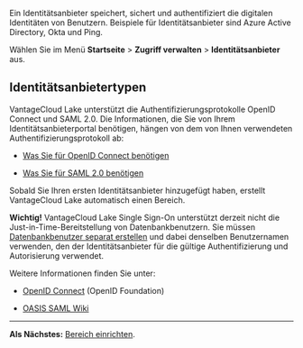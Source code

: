 Ein Identitätsanbieter speichert, sichert und authentifiziert die digitalen Identitäten von Benutzern. Beispiele für Identitätsanbieter sind Azure Active Directory, Okta und Ping.

Wählen Sie im Menü **Startseite** \> **Zugriff verwalten** \> **Identitätsanbieter** aus.

Identitätsanbietertypen
-----------------------

VantageCloud Lake unterstützt die Authentifizierungsprotokolle OpenID Connect und SAML 2.0. Die Informationen, die Sie von Ihrem Identitätsanbieterportal benötigen, hängen von dem von Ihnen verwendeten Authentifizierungsprotokoll ab:

-   [Was Sie für OpenID Connect benötigen](lfb1680194800865.md)

-   [Was Sie für SAML 2.0 benötigen](dhs1680194823192.md)

Sobald Sie Ihren ersten Identitätsanbieter hinzugefügt haben, erstellt VantageCloud Lake automatisch einen Bereich.

**Wichtig!** VantageCloud Lake Single Sign-On unterstützt derzeit nicht die Just-in-Time-Bereitstellung von Datenbankbenutzern. Sie müssen [Datenbankbenutzer separat erstellen](wxe1659392685092.md) und dabei denselben Benutzernamen verwenden, den der Identitätsanbieter für die gültige Authentifizierung und Autorisierung verwendet.

Weitere Informationen finden Sie unter:

-   [OpenID Connect](https://openid.net/connect/) (OpenID Foundation)

-   [OASIS SAML Wiki](https://wiki.oasis-open.org/security/FrontPage)

------------------------------------------------------------------------

**Als Nächstes:** [Bereich einrichten](ruf1680184116601.md).
